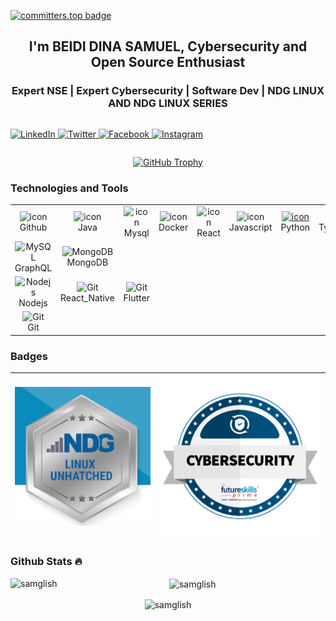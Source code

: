 [![committers.top badge](https://user-badge.committers.top/cameroon/samglish.svg)](https://user-badge.committers.top/cameroon/samglish)

<h2 align="center"> I'm BEIDI DINA SAMUEL, Cybersecurity and Open Source Enthusiast </h2>
<h3 align="center">Expert NSE | Expert Cybersecurity | Software Dev | NDG LINUX AND NDG LINUX SERIES </h3>
<div style="display: flex; justify-content: space-between;">
<p align="center">
  <a href="https://www.linkedin.com/in/beididinasamuel">
   <img src="https://img.shields.io/badge/LinkedIn-%230077B5.svg?logo=linkedin&logoColor=white" alt="LinkedIn">
  </a>
  <a href="https://twitter.com/BeidiSamuel">
   <img src="https://img.shields.io/badge/Twitter-%231DA1F2.svg?logo=Twitter&logoColor=white" alt="Twitter">
  </a>
  <a href="https://web.facebook.com/profile.php?id=100007165625739">
  <img src="https://img.shields.io/badge/Facebook-%231DA1F2.svg?logo=Facebook&logoColor=white" alt="Facebook">
  </a>
  <a href="https://instagram.com/beidi_dina_samuel">
 <img src="https://img.shields.io/badge/Instagram-%23E4405F.svg?logo=Instagram&logoColor=white" alt="Instagram">
  </a>
</p>
</div>
<p align="center">
  <a href="https://github-profile-trophy.vercel.app/?username=samglish&row=1&theme=darkhub&margin-w=15&no-bg=true" target="_blank" rel="noopener noreferrer">
    <img src="https://github-profile-trophy.vercel.app/?username=samglish&row=1&theme=darkhub&margin-w=15&no-bg=true" alt="GitHub Trophy">
  </a>
</p>

<h3 align="left" id="macropower-tech">Technologies and Tools</h3>

<table align="center">
  <tr>
     <td align="center" width="96">
      <img src="https://techstack-generator.vercel.app/github-icon.svg" alt="icon" width="65" height="65" />
      <br>Github
    </td>
    <td align="center" width="96">
    <img src="https://techstack-generator.vercel.app/java-icon.svg" alt="icon" width="65" height="65" />
    <br>Java
    </td>
      <td align="center" width="96">
      <img src="https://techstack-generator.vercel.app/mysql-icon.svg" alt="icon" width="65" height="65"/>
        <br>Mysql
    </td>
     <td align="center" width="96">
      <img src="https://techstack-generator.vercel.app/docker-icon.svg" alt="icon" width="65" height="65" />
       <br>Docker
    </td>
    <td align="center" width="96">
      <img src="https://techstack-generator.vercel.app/react-icon.svg" alt="icon" width="65" height="65" />
      <br>React
    </td>
    <td align="center" width="96">
  <img src="https://techstack-generator.vercel.app/js-icon.svg" alt="icon" width="65" height="65" />
      <br>Javascript
    </td>
    <td align="center" width="96">
      <a href="#macropower-tech">
        <img src="https://techstack-generator.vercel.app/python-icon.svg" alt="icon" width="65" height="65" />
      </a>
      <br>Python
    </td>
    <td align="center" width="96">
      <img src="https://techstack-generator.vercel.app/ts-icon.svg" alt="icon" width="65" height="65" />
      <br>TypeScript
    </td>
    <td align="center" width="96">
      <img src="https://techstack-generator.vercel.app/aws-icon.svg" alt="icon" width="65" height="65" />
      <br>AWS
    </td>
    <td align="center" width="96">
      <img src="https://techstack-generator.vercel.app/csharp-icon.svg" alt="icon" width="65" height="65" />
      <br>C#
    </td>
    <td align="center" width="96">
     <img src="https://techstack-generator.vercel.app/cpp-icon.svg" alt="icon" width="65" height="65" />
      <br>C++
    </td>
    <td align="center" width="96">
      <img src="https://techstack-generator.vercel.app/django-icon.svg" alt="icon" width="65" height="65" />
      <br>Django
    </td>
  </tr>
  <tr>
    <td align="center" width="96">
      <img src="https://skillicons.dev/icons?i=graphql" width="65" height="65" alt="MySQL" />
      <br>GraphQL
    </td>
    <td align="center" width="96">
      <img src="https://skillicons.dev/icons?i=mongodb" width="65" height="65" alt="MongoDB" />
      <br>MongoDB
    </td>
  </tr>
    <td align="center" width="96">
      <img src="https://skillicons.dev/icons?i=nodejs" width="65" height="65" alt="Nodejs" />
      <br>Nodejs
    </td>
    <td align="center" width="96">
      <img src="https://reactnative.dev/img/header_logo.svg"
        width="65" height="65" alt="Git" />
      <br>React_Native
    </td>
    <td align="center" width="96">
      <img src="https://docs.flutter.dev/assets/images/branding/flutter/logo/default.svg"
        width="65" height="65" alt="Git" />
      <br>Flutter
    </td>
  <tr>
    <td align="center" width="96">
      <img src="https://user-images.githubusercontent.com/25181517/192108372-f71d70ac-7ae6-4c0d-8395-51d8870c2ef0.png"
        width="65" height="65" alt="Git" />
      <br>Git
    </td>
   
  </tr>
</table>

### Badges

  
| ![image description](https://github.com/samglish/samglish/blob/main/badge1.png) | ![image description](https://github.com/samglish/samglish/blob/main/baget3.png) |
|---|---|


### Github Stats 🔥

<center><p><img align="left" src="https://github-readme-stats.vercel.app/api/top-langs?username=samglish&show_icons=true&locale=en&layout=compact&theme=cobalt" alt="samglish" /></p>
<p>&nbsp;<img align="center" src="https://github-readme-stats.vercel.app/api?username=samglish&show_icons=true&locale=en&theme=tokyonight" alt="samglish" /></p>
<p><img align="center" src="https://github-readme-streak-stats.herokuapp.com?user=samglish&theme=radical&date_format=j%20M%5B%20Y%5D&sideLabels=DDB225" alt="samglish" /></p></center>

<!--
**samglish/samglish** is a ✨ _special_ ✨ repository because its `README.md` (this file) appears on your GitHub profile.

Here are some ideas to get you started:

- 🔭 I’m currently working on ...
- 🌱 I’m currently learning ...
- 👯 I’m looking to collaborate on ...
- 🤔 I’m looking for help with ...
- 💬 Ask me about ...
- 📫 How to reach me: ...
- 😄 Pronouns: ...
- ⚡ Fun fact: ...
-->
